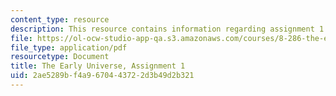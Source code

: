 ```yaml
---
content_type: resource
description: This resource contains information regarding assignment 1.
file: https://ol-ocw-studio-app-qa.s3.amazonaws.com/courses/8-286-the-early-universe-fall-2013/2ae5289bf4a9670443722d3b49d2b321_MIT8_286F13_ps1.pdf
file_type: application/pdf
resourcetype: Document
title: The Early Universe, Assignment 1
uid: 2ae5289b-f4a9-6704-4372-2d3b49d2b321
---
```

